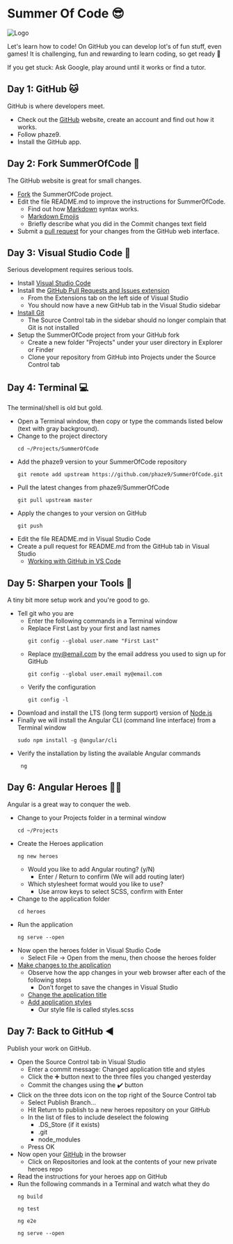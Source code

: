 # Summer Of Code :sunglasses:

![Logo](https://github.com/phaze9/SummerOfCode/blob/master/SummerOfCode.png?raw=true)

Let's learn how to code! On GitHub you can develop lot's of fun stuff, even games! It is challenging, fun and rewarding to learn coding, so get ready 🚀

If you get stuck: Ask Google, play around until it works or find a tutor.

## Day 1: GitHub :cat:
GitHub is where developers meet.
- Check out the [GitHub](https://github.com) website, create an account and find out how it works. 
- Follow phaze9.
- Install the GitHub app.

## Day 2: Fork SummerOfCode :fork_and_knife:
The GitHub website is great for small changes.
- [Fork](https://help.github.com/en/github/getting-started-with-github/fork-a-repo) the SummerOfCode project.
- Edit the file README.md to improve the instructions for SummerOfCode. 
  - Find out how [Markdown](https://guides.github.com/features/mastering-markdown/) syntax works.
  - [Markdown Emojis](https://gist.github.com/rxaviers/7360908)
  - Briefly describe what you did in the Commit changes text field
- Submit a [pull request](https://help.github.com/en/github/collaborating-with-issues-and-pull-requests/creating-a-pull-request-from-a-fork) for your changes from the GitHub web interface.

## Day 3: Visual Studio Code :floppy_disk:
Serious development requires serious tools.
- Install [Visual Studio Code](https://code.visualstudio.com/)
- Install the [GitHub Pull Requests and Issues extension](https://marketplace.visualstudio.com/items?itemName=GitHub.vscode-pull-request-github)
  - From the Extensions tab on the left side of Visual Studio
  - You should now have a new GitHub tab in the Visual Studio sidebar
- [Install Git](https://git-scm.com/download/)
  - The Source Control tab in the sidebar should no longer complain that Git is not installed
- Setup the SummerOfCode project from your GitHub fork
  - Create a new folder "Projects" under your user directory in Explorer or Finder
  - Clone your repository from GitHub into Projects under the Source Control tab
  
## Day 4: Terminal :computer:
The terminal/shell is old but gold.
- Open a Terminal window, then  copy or type the commands listed below (text with gray background).
- Change to the project directory
    ```
    cd ~/Projects/SummerOfCode
    ```
- Add the phaze9 version to your SummerOfCode repository
    ```
    git remote add upstream https://github.com/phaze9/SummerOfCode.git
    ```
- Pull the latest changes from phaze9/SummerOfCode
    ``` 
    git pull upstream master
    ```
- Apply the changes to your version on GitHub
    ```
    git push
    ```
- Edit the file README.md in Visual Studio Code
- Create a pull request for README.md from the GitHub tab in Visual Studio
  - [Working with GitHub in VS Code](https://code.visualstudio.com/docs/editor/github)

## Day 5: Sharpen your Tools :key:
A tiny bit more setup work and you're good to go.  
 - Tell git who you are
   - Enter the following commands in a Terminal window
   - Replace First Last by your first and last names
     ```
     git config --global user.name "First Last"
     ```
   - Replace my@email.com by the email address you used to sign up for GitHub
     ```
     git config --global user.email my@email.com
     ```
   - Verify the configuration
     ```
     git config -l
     ```
 - Download and install the LTS (long term support) version of [Node.js](https://nodejs.org/)
 - Finally we will install the Angular CLI (command line interface) from a Terminal window
   ```
   sudo npm install -g @angular/cli
   ```
 - Verify the installation by listing the available Angular commands
   ```
    ng
   ```

## Day 6: Angular Heroes :ok_woman:
Angular is a great way to conquer the web.
 - Change to your Projects folder in a terminal window
   ```
   cd ~/Projects
   ```
 - Create the Heroes application
   ```
   ng new heroes
   ```
   - Would you like to add Angular routing? (y/N) 
     - Enter / Return to confirm (We will add routing later)
   - Which stylesheet format would you like to use?
     - Use arrow keys to select SCSS, confirm with Enter
 - Change to the application folder
   ```
   cd heroes
   ```
 - Run the application
   ```
   ng serve --open
   ```
 - Now open the heroes folder in Visual Studio Code
   - Select File -> Open from the menu, then choose the heroes folder
 - [Make changes to the application](https://angular.io/tutorial/toh-pt0#make-changes-to-the-application)
   - Observe how the app changes in your web browser after each of the following steps
     - Don’t forget to save the changes in Visual Studio
   - [Change the application title](https://angular.io/tutorial/toh-pt0#change-the-application-title)
   - [Add application styles](https://angular.io/tutorial/toh-pt0#add-application-styles)
     - Our style file is called styles.scss
 
## Day 7: Back to GitHub :arrow_backward:
Publish your work on GitHub.
 - Open the Source Control tab in Visual Studio
   - Enter a commit message: Changed application title and styles
   - Click the :heavy_plus_sign: button next to the three files you changed yesterday
   - Commit the changes using the :heavy_check_mark: button
 - Click on the three dots icon on the top right of the Source Control tab
   - Select Publish Branch...
   - Hit Return to publish to a new heroes repository on your GitHub
   - In the list of files to include deselect the folowing
     - .DS_Store (if it exists)
     - .git
     - node_modules
   - Press OK
 - Now open your [GitHub](https://www.github.com/) in the browser
   - Click on Repositories and look at the contents of your new private heroes repo
 - Read the instructions for your heroes app on GitHub
 - Run the following commands in a Terminal and watch what they do
   ```
   ng build
   ```
   ```
   ng test
   ```
   ```
   ng e2e
   ```
   ```
   ng serve --open
   ```
